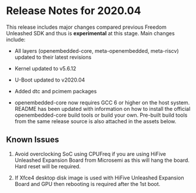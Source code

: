 # Release Notes for 2020.04

This release includes major changes compared previous Freedom Unleashed SDK and thus is **experimental** at this stage. Main changes include:

- All layers (openembedded-core, meta-openembedded, meta-riscv) updated to their latest revisions

- Kernel updated to v5.6.12

- U-Boot updated to v2020.04

- Added dtc and pcimem packages

- openembedded-core now requires GCC 6 or higher on the host system. README has been updated with information on how to install the official openembedded-core build tools or build your own. Pre-built build tools from the same release source is also attached in the assets below.

## Known Issues

1. Avoid overclocking SoC using CPUFreq if you are using HiFive Unleashed Expansion Board from Microsemi as this will hang the board. Hard reset will be required.

2. If Xfce4 desktop disk image is used with HiFive Unleashed Expansion Board and GPU then rebooting is required after the 1st boot.
